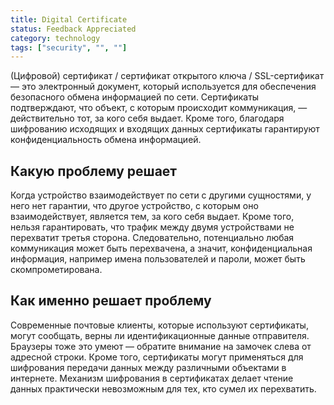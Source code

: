 ```yaml
---
title: Digital Certificate
status: Feedback Appreciated
category: technology
tags: ["security", "", ""]
---
```


(Цифровой) сертификат / сертификат открытого ключа / SSL-сертификат — это электронный документ, который используется для обеспечения безопасного обмена информацией по сети. 
Сертификаты подтверждают, что объект, с которым происходит коммуникация, — действительно тот, за кого себя выдает.
Кроме того, благодаря шифрованию исходящих и входящих данных сертификаты гарантируют конфиденциальность обмена информацией.

## Какую проблему решает

Когда устройство взаимодействует по сети с другими сущностями, у него нет гарантии, что другое устройство, с которым оно взаимодействует, является тем, за кого себя выдает.
Кроме того, нельзя гарантировать, что трафик между двумя устройствами не перехватит третья сторона.
Следовательно, потенциально любая коммуникация может быть перехвачена, а значит, конфиденциальная информация, например имена пользователей и пароли, может быть скомпрометирована. 

## Как именно решает проблему

Современные почтовые клиенты, которые используют сертификаты, могут сообщать, верны ли идентификационные данные отправителя. Браузеры тоже это умеют — обратите внимание на замочек слева от адресной строки.
Кроме того, сертификаты могут применяться для шифрования передачи данных между различными объектами в интернете.
Механизм шифрования в сертификатах делает чтение данных практически невозможным для тех, кто сумел их перехватить.

